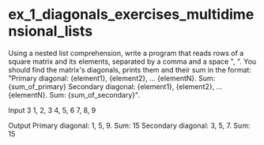 # ex_1_diagonals_exercises_multidimensional_lists

Using a nested list comprehension, write a program that reads rows of a square matrix and its elements, separated by a comma and a space ", ". You should find the matrix's diagonals, prints them and their sum in the format:
"Primary diagonal: {element1}, {element2}, … {elementN}. Sum: {sum_of_primary}
Secondary diagonal: {element1}, {element2}, … {elementN}. Sum: {sum_of_secondary}".

Input
3
1, 2, 3
4, 5, 6
7, 8, 9

Output
Primary diagonal: 1, 5, 9. Sum: 15
Secondary diagonal: 3, 5, 7. Sum: 15

